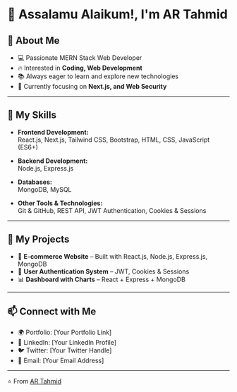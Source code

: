 # 👋 Assalamu Alaikum!, I'm AR Tahmid  

## 👀 About Me  
- 💻 Passionate MERN Stack Web Developer  
- 🔥 Interested in **Coding, Web Development**  
- 📚 Always eager to learn and explore new technologies  
- 🌱 Currently focusing on **Next.js, and Web Security**  

---

## 🎯 My Skills  
- **Frontend Development:**  
  React.js, Next.js, Tailwind CSS, Bootstrap, HTML, CSS, JavaScript (ES6+)  

- **Backend Development:**  
  Node.js, Express.js  

- **Databases:**  
  MongoDB, MySQL  

- **Other Tools & Technologies:**  
  Git & GitHub, REST API, JWT Authentication, Cookies & Sessions  

---

## 🚀 My Projects  
- 🛒 **E-commerce Website** – Built with React.js, Node.js, Express.js, MongoDB  
- 👤 **User Authentication System** – JWT, Cookies & Sessions  
- 📊 **Dashboard with Charts** – React + Express + MongoDB  

---

## 📫 Connect with Me  
- 🌍 Portfolio: [Your Portfolio Link]  
- 💼 LinkedIn: [Your LinkedIn Profile]  
- 🐦 Twitter: [Your Twitter Handle]  
- 📧 Email: [Your Email Address]  

---

⭐️ From [AR Tahmid](https://github.com/artahmid87)
